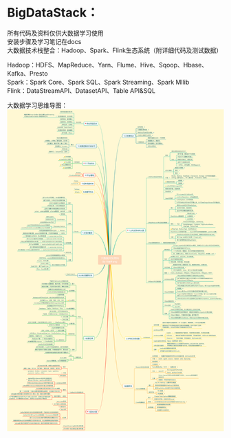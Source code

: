 # BigDataStack：  
所有代码及资料仅供大数据学习使用  
安装步骤及学习笔记在docs  
大数据技术栈整合：Hadoop、Spark、Flink生态系统（附详细代码及测试数据）    

Hadoop：HDFS、MapReduce、Yarn、Flume、Hive、Sqoop、Hbase、Kafka、Presto  
Spark：Spark Core、Spark SQL、Spark Streaming、Spark Mllib  
Flink：DataStreamAPI、DatasetAPI、Table API&SQL  

大数据学习思维导图：
![Image text](https://github.com/weifangcugb/BigDataStack/blob/master/docs/%E5%A4%A7%E6%95%B0%E6%8D%AE%E6%9E%B6%E6%9E%84.png)
